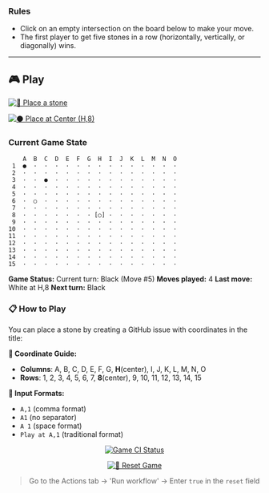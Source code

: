 ### Rules

- Click on an empty intersection on the board below to make your move.
- The first player to get five stones in a row (horizontally, vertically, or diagonally) wins.

---

## 🎮 Play

[![🎲 Place a stone](https://img.shields.io/badge/🎲_Play_a_Move-2196F3?style=for-the-badge&logoColor=white)](<https://github.com/mousepotato03/mousepotato03/issues/new?title=&body=Enter%20the%20coordinates%20you%20want%20in%20the%20title%20(e.g.%20A,1%20or%20A1%20or%20A%201)>)

[![⚫ Place at Center (H,8)](<https://img.shields.io/badge/⚫_Play_at_Center_(H,8)-4CAF50?style=for-the-badge&logoColor=white>)](https://github.com/mousepotato03/mousepotato03/issues/new?title=H,8&body=Submit+to+play+your+move.)

### Current Game State

```
    A  B  C  D  E  F  G  H  I  J  K  L  M  N  O
 1  ●  ·  ·  ·  ·  ·  ·  ·  ·  ·  ·  ·  ·  ·  ·
 2  ·  ·  ·  ·  ·  ·  ·  ·  ·  ·  ·  ·  ·  ·  ·
 3  ·  ·  ●  ·  ·  ·  ·  ·  ·  ·  ·  ·  ·  ·  ·
 4  ·  ·  ·  ·  ·  ·  ·  ·  ·  ·  ·  ·  ·  ·  ·
 5  ·  ·  ·  ·  ·  ·  ·  ·  ·  ·  ·  ·  ·  ·  ·
 6  ·  ○  ·  ·  ·  ·  ·  ·  ·  ·  ·  ·  ·  ·  ·
 7  ·  ·  ·  ·  ·  ·  ·  ·  ·  ·  ·  ·  ·  ·  ·
 8  ·  ·  ·  ·  ·  ·  · [○] ·  ·  ·  ·  ·  ·  ·
 9  ·  ·  ·  ·  ·  ·  ·  ·  ·  ·  ·  ·  ·  ·  ·
10  ·  ·  ·  ·  ·  ·  ·  ·  ·  ·  ·  ·  ·  ·  ·
11  ·  ·  ·  ·  ·  ·  ·  ·  ·  ·  ·  ·  ·  ·  ·
12  ·  ·  ·  ·  ·  ·  ·  ·  ·  ·  ·  ·  ·  ·  ·
13  ·  ·  ·  ·  ·  ·  ·  ·  ·  ·  ·  ·  ·  ·  ·
14  ·  ·  ·  ·  ·  ·  ·  ·  ·  ·  ·  ·  ·  ·  ·
15  ·  ·  ·  ·  ·  ·  ·  ·  ·  ·  ·  ·  ·  ·  ·
```

**Game Status:** Current turn: Black (Move #5)
**Moves played:** 4
**Last move:** White at H,8
**Next turn:** Black

### 📋 How to Play

You can place a stone by creating a GitHub issue with coordinates in the title:

**📍 Coordinate Guide:**

- **Columns**: A, B, C, D, E, F, G, **H**(center), I, J, K, L, M, N, O
- **Rows**: 1, 2, 3, 4, 5, 6, 7, **8**(center), 9, 10, 11, 12, 13, 14, 15

**📝 Input Formats:**

- `A,1` (comma format)
- `A1` (no separator)
- `A 1` (space format)
- `Play at A,1` (traditional format)

<p align="center">
    <a href="https://github.com/mousepotato03/mousepotato03/actions/workflows/omok_game.yml">
        <img src="https://github.com/mousepotato03/mousepotato03/actions/workflows/omok_game.yml/badge.svg" alt="Game CI Status"/>
    </a>
</p>

<div align="center">

[![🔄 Reset Game](https://img.shields.io/badge/🔄_Reset_Game-FF5722?style=for-the-badge&logoColor=white)](https://github.com/mousepotato03/mousepotato03/actions/workflows/omok_game.yml)

> Go to the Actions tab → 'Run workflow' → Enter `true` in the `reset` field

## </div>

